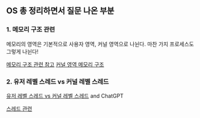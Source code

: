 ## OS 총 정리하면서 질문 나온 부분

### 1. 메모리 구조 관련

메모리의 영역은 기본적으로 사용자 영역, 커널 영역으로 나뉜다.
마찬 가지 프로세스도 그렇게 나뉜다!

[메모리 구조 관련 참고](https://empty-cloud.tistory.com/m/28)
[커널 영역 메모리 구조](https://zangzangs.tistory.com/107)

### 2. 유저 레벨 스레드 vs 커널 레벨 스레드

[유저 레벨 스레드 vs 커널 레벨 스레드](https://www.javatpoint.com/user-level-vs-kernel-level-threads-in-operating-system)
and ChatGPT

[스레드 관련](https://popcorntree.tistory.com/62)


